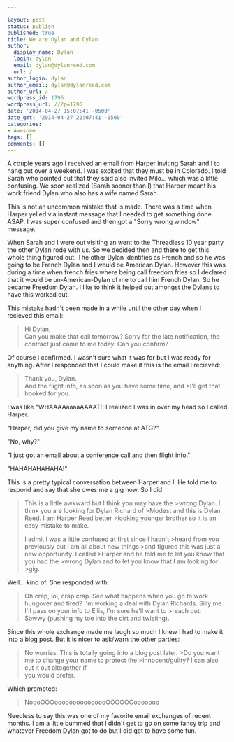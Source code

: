 ```yaml
---

layout: post
status: publish
published: true
title: We are Dylan and Dylan
author:
  display_name: Dylan
  login: dylan
  email: dylan@dylanreed.com
  url: /
author_login: dylan
author_email: dylan@dylanreed.com
author_url: /
wordpress_id: 1796
wordpress_url: //?p=1796
date: '2014-04-27 15:07:41 -0500'
date_gmt: '2014-04-27 22:07:41 -0500'
categories:
- Awesome
tags: []
comments: []
---
```


A couple years ago I received an email from Harper inviting Sarah and I to hang out over a weekend. I was excited that they must be in Colorado. I told Sarah who pointed out that they said also invited Milo... which was a little confusing. We soon realized (Sarah sooner than I) that Harper meant his work friend Dylan who also has a wife named Sarah.

This is not an uncommon mistake that is made. There was a time when Harper yelled via instant message that I needed to get something done ASAP. I was super confused and then got a "Sorry wrong window" message.

When Sarah and I were out visiting an went to the Threadless 10 year party the other Dylan rode with us. So we decided then and there to get this whole thing figured out. The other Dylan identifies as French and so he was going to be French Dylan and I would be American Dylan. However this was during a time when french fries where being call freedom fries so I declared that it would be un-American-Dylan of me to call him French Dylan. So he became Freedom Dylan. I like to think it helped out amongst the Dylans to have this worked out.

This mistake hadn't been made in a while until the other day when I recieved this email:

> Hi Dylan,  
Can you make that call tomorrow? Sorry for the late notification, the contract just came to me today. Can you confirm?

  
Of course I confirmed. I wasn't sure what it was for but I was ready for anything. After I responded that I could make it this is the email I recieved:

> Thank you, Dylan.  
And the flight info, as soon as you have some time, and >I'll get that booked for you.

  
I was like "WHAAAAaaaaAAAAT!! I realized I was in over my head so I called Harper.

"Harper, did you give my name to someone at ATG?"

"No, why?"

"I just got an email about a conference call and then flight info."

"HAHAHAHAHAHA!"

This is a pretty typical conversation between Harper and I. He told me to respond and say that she owes me a gig now. So I did.

> This is a little awkward but I think you may have the >wrong Dylan. I think you are looking for Dylan Richard of >Modest and this is Dylan Reed. I am Harper Reed better >looking younger brother so it is an easy mistake to make.
> 
> I admit I was a little confused at first since I hadn't >heard from you previously but I am all about new things >and figured this was just a new opportunity. I called >Harper and he told me to let you know that you had the >wrong Dylan and to let you know that I am looking for >gig.

  
Well... kind of. She responded with:

> Oh crap, lol, crap crap. See what happens when you go to work hungover and tired? I'm working a deal with Dylan Richards. Silly me.  
I'll pass on your info to Ellis, I'm sure he'll want to >reach out.  
Sowwy (pushing my toe into the dirt and twisting).

  
Since this whole exchange made me laugh so much I knew I had to make it into a blog post. But it is nicer to ask/warn the other parties:

> No worries. This is totally going into a blog post later. >Do you want me to change your name to protect the >innocent/guilty? I can also cut it out altogether if  
you would prefer.

  
Which prompted:

> NoooOOOooooooooooooooOOOOOOooooooo

  
Needless to say this was one of my favorite email exchanges of recent months. I am a little bummed that I didn't get to go on some fancy trip and whatever Freedom Dylan got to do but I did get to have some fun.
